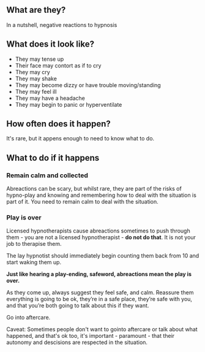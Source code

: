 ## What are they?

In a nutshell, negative reactions to hypnosis


## What does it look like?

- They may tense up
- Their face may contort as if to cry
- They may cry
- They may shake
- They may become dizzy or have trouble moving/standing
- They may feel ill
- They may have a headache
- They may begin to panic or hyperventilate


## How often does it happen?

It's rare, but it appens enough to need to know what to do.


## What to do if it happens

### Remain calm and collected

Abreactions can be scary, but whilst rare, they are part of the risks of hypno-play and knowing and remembering how to deal with the situation is part of it. You need to remain calm to deal with the situation.


### Play is over

Licensed hypnotherapists cause abreactions sometimes to push through them - you are not a licensed hypnotherapist - **do not do that**. It is not your job to therapise them.

The lay hypnotist should immediately begin counting them back from 10 and start waking them up.

**Just like hearing a play-ending, safeword, abreactions mean the play is over.**

As they come up, always suggest they feel safe, and calm. Reassure them everything is going to be ok, they’re in a safe place, they’re safe with you, and that you’re both going to talk about this if they want.

Go into aftercare.

Caveat:
Sometimes people don't want to gointo aftercare or talk about what happened, and that's ok too, it's important - paramount - that their autonomy and descisions are respected in the situation.
